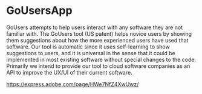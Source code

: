 # GoUsersApp
GoUsers attempts to help users interact with any software they are not familiar with. The GoUsers tool (US patent) helps novice users by showing them suggestions about how the more experienced users have used that software. Our tool is automatic since it uses self-learning to show suggestions to users, and it is universal in the sense that it could be implemented in most existing software without special changes to the code. Primarily we intend to provide our tool to cloud software companies as an API to improve the UX/UI of their current software.

https://express.adobe.com/page/HWe7NfZ4XwUwz/
